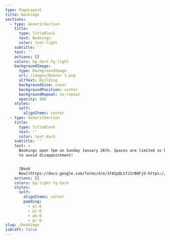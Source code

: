 ```yaml
---
type: PageLayout
title: bookings
sections:
  - type: GenericSection
    title:
      type: TitleBlock
      text: Bookings
      color: text-light
    subtitle: ''
    text: ''
    actions: []
    colors: bg-dark-fg-light
    backgroundImage:
      type: BackgroundImage
      url: /images/Banner 1.png
      altText: Building
      backgroundSize: cover
      backgroundPosition: center
      backgroundRepeat: no-repeat
      opacity: 100
    styles:
      self:
        alignItems: center
  - type: GenericSection
    title:
      type: TitleBlock
      text: ''
      color: text-dark
    subtitle: ''
    text: >
      Bookings open 7pm on Sunday January 26th. Spaces are limited so book early
      to avoid disappointment!


      [Book
      Now](https://docs.google.com/forms/d/e/1FAIpQLSfJ2rB0FjO-https://forms.gle/oBUAye3DMwujsh2FA)
    actions: []
    colors: bg-light-fg-dark
    styles:
      self:
        alignItems: center
        padding:
          - pt-6
          - pl-6
          - pb-6
          - pr-6
slug: /bookings
isDraft: false
---
```

